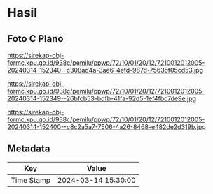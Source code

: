 # Hasil

## Foto C Plano

https://sirekap-obj-formc.kpu.go.id/938c/pemilu/ppwp/72/10/01/20/12/7210012012005-20240314-152340--c308ad4a-3ae6-4efd-987d-75635f05cd53.jpg

https://sirekap-obj-formc.kpu.go.id/938c/pemilu/ppwp/72/10/01/20/12/7210012012005-20240314-152349--26bfcb53-bdfb-41fa-92d5-1ef4fbc7de9e.jpg

https://sirekap-obj-formc.kpu.go.id/938c/pemilu/ppwp/72/10/01/20/12/7210012012005-20240314-152400--c8c2a5a7-7506-4a26-8468-e482de2d319b.jpg


## Metadata

| Key        | Value               |
| ---------- | ------------------- |
| Time Stamp | 2024-03-14 15:30:00 |



